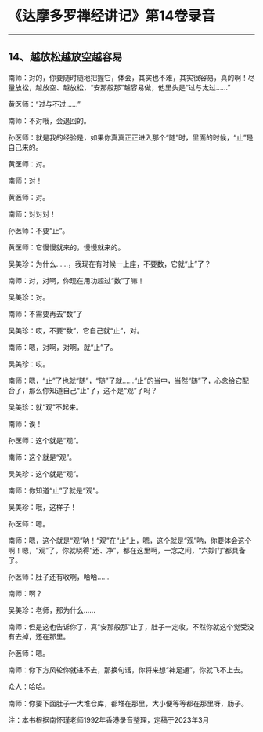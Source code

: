 # 《达摩多罗禅经讲记》第14卷录音

------

## 14、越放松越放空越容易

南师：对的，你要随时随地把握它，体会，其实也不难，其实很容易，真的啊！尽量放松，越放空、越放松，“安那般那”越容易做，他里头是“过与太过……”

黄医师：“过与不过……”

南师：不对哦，会退回的。

孙医师：就是我的经验是，如果你真真正正进入那个“随”时，里面的时候，“止”是自己来的。

黄医师：对。

南师：对！

黄医师：对。

南师：对对对！

孙医师：不要“止”。

黄医师：它慢慢就来的，慢慢就来的。

吴美珍：为什么……，我现在有时候一上座，不要数，它就“止”了？

南师：对，对啊，你现在用功超过“数”了嘛！

吴美珍：对。

南师：不需要再去“数”了

吴美珍：哎，不要“数”，它自己就“止”，对。

南师：嗯，对啊，对啊，就“止”了。

吴美珍：哎。

南师：嗯，“止”了也就“随”，“随”了就……“止”的当中，当然“随”了，心念给它配合了，那么你知道自己“止”了，这不是“观”了吗？

吴美珍：就“观”不起来。

南师：诶！

孙医师：这个就是“观”。

南师：这个就是“观”。

吴美珍：这个就是“观”。

南师：你知道“止”了就是“观”。

吴美珍：哦，这样子！

孙医师：嗯。

南师：嗯，这个就是“观”呐！“观”在“止”上，嗯，这个就是“观”呐，你要体会这个啊！嗯，“观”了，你就晓得“还、净”，都在这里啊，一念之间，“六妙门”都具备了。

孙医师：肚子还有收啊，哈哈……

南师：啊？

吴美珍：老师，那为什么……

南师：但是这也告诉你了，真“安那般那”止了，肚子一定收。不然你就这个觉受没有去掉，还在那里。

孙医师：嗯。

南师：你下方风轮你就进不去，那换句话，你将来想“神足通”，你就飞不上去。

众人：哈哈。

南师：你要下面肚子一大堆仓库，都堆在那里，大小便等等都在那里呀，肠子。

注：本书根据南怀瑾老师1992年香港录音整理，定稿于2023年3月
